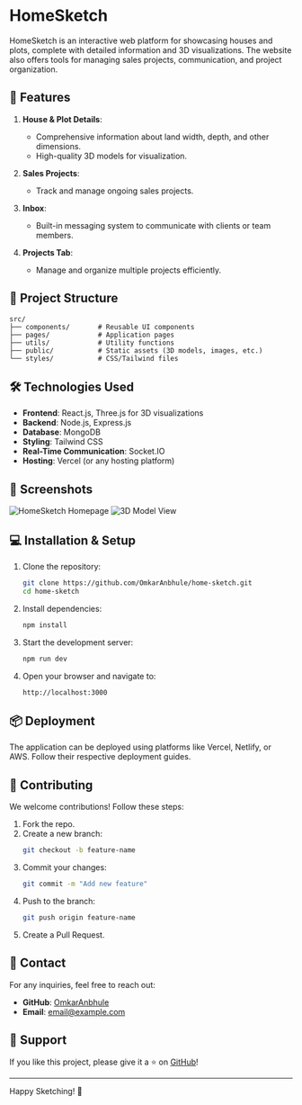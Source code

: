 # HomeSketch

HomeSketch is an interactive web platform for showcasing houses and plots, complete with detailed information and 3D visualizations. The website also offers tools for managing sales projects, communication, and project organization.

## 🚀 Features

1. **House & Plot Details**:
   - Comprehensive information about land width, depth, and other dimensions.
   - High-quality 3D models for visualization.

2. **Sales Projects**:
   - Track and manage ongoing sales projects.

3. **Inbox**:
   - Built-in messaging system to communicate with clients or team members.

4. **Projects Tab**:
   - Manage and organize multiple projects efficiently.

## 📂 Project Structure

```
src/
├── components/       # Reusable UI components
├── pages/            # Application pages
├── utils/            # Utility functions
├── public/           # Static assets (3D models, images, etc.)
└── styles/           # CSS/Tailwind files
```

## 🛠️ Technologies Used

- **Frontend**: React.js, Three.js for 3D visualizations
- **Backend**: Node.js, Express.js
- **Database**: MongoDB
- **Styling**: Tailwind CSS
- **Real-Time Communication**: Socket.IO
- **Hosting**: Vercel (or any hosting platform)

## 📸 Screenshots

![HomeSketch Homepage](https://github.com/user-attachments/assets/83a2ca72-d86d-4917-a5a6-96d1434be754)
![3D Model View](https://github.com/user-attachments/assets/32390ce4-d3a3-4624-a6fc-fc2a216f9f8c)

## 💻 Installation & Setup

1. Clone the repository:
   ```bash
   git clone https://github.com/OmkarAnbhule/home-sketch.git
   cd home-sketch
   ```

2. Install dependencies:
   ```bash
   npm install
   ```

3. Start the development server:
   ```bash
   npm run dev
   ```

4. Open your browser and navigate to:
   ```
   http://localhost:3000
   ```

## 📦 Deployment

The application can be deployed using platforms like Vercel, Netlify, or AWS. Follow their respective deployment guides.

## 🤝 Contributing

We welcome contributions! Follow these steps:
1. Fork the repo.
2. Create a new branch:
   ```bash
   git checkout -b feature-name
   ```
3. Commit your changes:
   ```bash
   git commit -m "Add new feature"
   ```
4. Push to the branch:
   ```bash
   git push origin feature-name
   ```
5. Create a Pull Request.

## 📧 Contact

For any inquiries, feel free to reach out:
- **GitHub**: [OmkarAnbhule](https://github.com/OmkarAnbhule)
- **Email**: [email@example.com](mailto:email@example.com)

## 🌟 Support

If you like this project, please give it a ⭐ on [GitHub](https://github.com/OmkarAnbhule/home-sketch)!

---

Happy Sketching! 🏡
